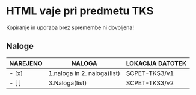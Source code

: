 # HTML vaje pri predmetu TKS
Kopiranje in uporaba brez spremembe ni dovoljena!
## Naloge
NAREJENO|NALOGA|LOKACIJA DATOTEK
---------|-------|------------
- [x] | 1.naloga in 2. naloga(list) | SCPET-TKS3/v1
- [ ] | 3.Naloga(list) | SCPET-TKS3/v2
